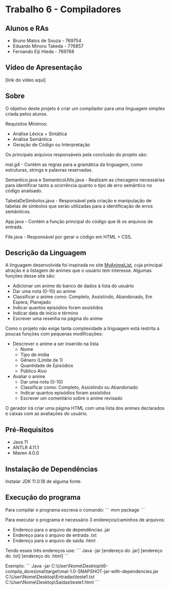 # Trabalho 6 - Compiladores

## Alunos e RAs

- Bruno Matos de Souza - 769754
- Eduardo Minoru Takeda - 776857
- Fernando Eiji Hieda - 769768

## Vídeo de Apresentação
[link do vídeo aqui]

## Sobre

O objetivo deste projeto é criar um compilador para uma linguagem simples criada pelos alunos.

Requisitos Mínimos:
- Análise Léxica + Sintática
- Análise Semântica
- Geração de Código ou Interpretação


Os principais arquivos responsáveis pela conclusão do projeto são:

mal.g4 - Contém as regras para a gramática da linguagem, como estruturas, strings e palavras reservadas.

Semantico.java e SemanticoUtils.java - Realizam as checagens necessárias para identificar tanto a ocorrência quanto o tipo de erro semântico no código analisado.

TabelaDeSimbolos.java - Responsável pela criação e manipulação de tabelas de símbolos que serão utilizadas para a identificação de erros semânticos.

App.java - Contém a função principal do código que lê os arquivos de entrada.

File.java - Responsável por gerar o código em HTML + CSS.

## Descrição da Linguagem

A linguagem desenvolvida foi inspirada no site [MyAnimeList](https://myanimelist.net/), cuja principal atração é a listagem de animes que o usuário tem interesse. Algumas funções desse site são:
- Adicionar um anime do banco de dados à lista do usuário
- Dar uma nota (0-10) ao anime
- Classificar o anime como: Completo, Assistindo, Abandonado, Em Espera, Planejado
- Indicar quantos episódios foram assistidos
- Indicar data de início e término
- Escrever uma resenha na página do anime

Como o projeto não exige tanta complexidade a linguagem está restrita a poucas funções com pequenas modificações:
- Descrever o anime a ser inserido na lista
    - Nome
    - Tipo de mídia
    - Gênero (Limite de 1)
    - Quantidade de Episódios
    - Público Alvo
- Avaliar o anime
    - Dar uma nota (0-10)
    - Classificar como: Completo, Assistindo ou Abandonado
    - Indicar quantos episódios foram assistidos
    - Escrever um comentário sobre o anime revisado

O gerador irá criar uma página HTML com uma lista dos animes declarados e caixas com as avaliações do usuário.

## Pré-Requisitos

- Java 11
- ANTLR 4.11.1
- Maven 4.0.0

## Instalação de Dependências

Instalar JDK 11.0.18 de alguma fonte.

## Execução do programa

Para compilar o programa escreva o comando:
´´´
mvn package
´´´

Para executar o programa é necessário 3 endereços/caminhos de arquivos:
- Endereço para o arquivo de dependências .jar
- Endereço para o arquivo de entrada .txt
- Endereço para o arquivo de saida .html

Tendo esses três endereços use:
´´´
Java -jar [endereço do .jar] [endereço do .txt] [endereço do .html]
´´´

Exemplo:
´´´
Java -jar C:\User\Nome\Desktop\t6-compila_dores\mal\target\mal-1.0-SNAPSHOT-jar-with-dependencies.jar C:\User\Nome\Desktop\Entradas\teste1.txt C:\User\Nome\Desktop\Saidas\teste1.html
´´´